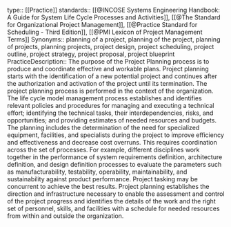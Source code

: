 type:: [[Practice]]
standards:: [[@INCOSE Systems Engineering Handbook: A Guide for System Life Cycle Processes and Activities]], [[@The Standard for Organizational Project Management]], [[@Practice Standard for Scheduling - Third Edition]], [[@PMI Lexicon of Project Management Terms]]
Synonyms:: planning of a project, planning of the project, planning of projects, planning projects, project design, project scheduling, project outline, project strategy, project proposal, project blueprint
PracticeDescription:: The purpose of the Project Planning process is to produce and coordinate effective and workable plans. Project planning starts with the identification of a new potential project and continues after the authorization and activation of the project until its termination. The project planning process is performed in the context of the organization. The life cycle model management process establishes and identifies relevant policies and procedures for managing and executing a technical effort; identifying the technical tasks, their interdependencies, risks, and opportunities; and providing estimates of needed resources and budgets. The planning includes the determination of the need for specialized equipment, facilities, and specialists during the project to improve efficiency and effectiveness and decrease cost overruns. This requires coordination across the set of processes. For example, different disciplines work together in the performance of system requirements definition, architecture definition, and design definition processes to evaluate the parameters such as manufacturability, testability, operability, maintainability, and sustainability against product performance. Project tasking may be concurrent to achieve the best results. Project planning establishes the direction and infrastructure necessary to enable the assessment and control of the project progress and identifies the details of the work and the right set of personnel, skills, and facilities with a schedule for needed resources from within and outside the organization.
